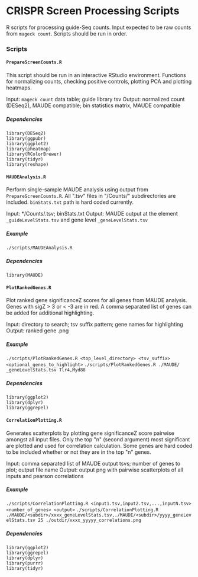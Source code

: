 # CRISPR Screen Processing Scripts

R scripts for processing guide-Seq counts. Input expected to be raw counts from
`mageck count`. Scripts should be run in order.

### Scripts

#### `PrepareScreenCounts.R`

This script should be run in an interactive RStudio environment.
Functions for normalizing counts, checking positive controls, plotting PCA and
plotting heatmaps.

Input: `mageck count` data table; guide library tsv
Output: normalized count (DESeq2), MAUDE compatible; bin statistics matrix, MAUDE compatible

##### Dependencies
```
library(DESeq2)
library(ggpubr)
library(ggplot2)
library(pheatmap)
library(RColorBrewer)
library(tidyr)
library(reshape)
```

#### `MAUDEAnalysis.R`

Perform single-sample MAUDE analysis using output from `PrepareScreenCounts.R`.
All ".tsv" files in "/Counts/" subdirectories are included. `binStats.txt` path
is hard coded currently.

Input: */Counts/<previous output>.tsv; binStats.txt
Output: MAUDE output at the element `_guideLevelStats.tsv` and gene level `_geneLevelStats.tsv`

##### Example

`./scripts/MAUDEAnalysis.R`

##### Dependencies
```
library(MAUDE)
```

#### `PlotRankedGenes.R`

Plot ranked gene significanceZ scores for all genes from MAUDE analysis. Genes with
sigZ > 3 or < -3 are in red. A comma separated list of genes can be added for additional
highlighting.

Input: directory to search; tsv suffix pattern; gene names for highlighting
Output: ranked gene .png

##### Example

`./scripts/PlotRankedGenes.R <top_level_directory> <tsv_suffix> <optional_genes_to_highlight>`
`./scripts/PlotRankedGenes.R ./MAUDE/ _geneLevelStats.tsv Tlr4,Myd88`


##### Dependencies
```
library(ggplot2)
library(dplyr)
library(ggrepel)
```

#### `CorrelationPlotting.R`

Generates scatterplots by plotting gene significanceZ score pairwise amongst all
input files. Only the top "n" (second argument) most significant are plotted and
used for correlation calculation. Some genes are hard coded to be included whether
or not they are in the top "n" genes.

Input: comma separated list of MAUDE output tsvs; number of genes to plot; output file name
Output: output png with pairwise scatterplots of all inputs and pearson correlations

##### Example

`./scripts/CorrelationPlotting.R <input1.tsv,input2.tsv,...,inputN.tsv>
<number_of_genes> <output>`
`./scripts/CorrelationPlotting.R ./MAUDE/<subdir>/xxxx_geneLevelStats.tsv,./MAUDE/<subdir>/yyyy_geneLevelStats.tsv
25 ./outdir/xxxx_yyyyy_correlations.png`

##### Dependencies
```
library(ggplot2)
library(ggrepel)
library(dplyr)
library(purrr)
library(tidyr)
```
